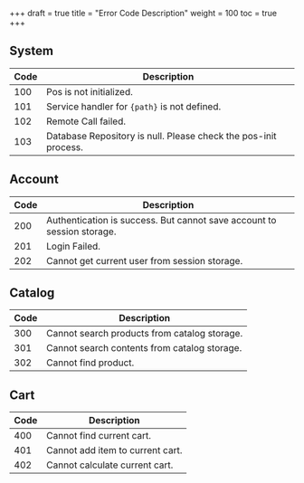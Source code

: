 +++
draft = true
title = "Error Code Description"
weight = 100
toc = true
+++

## System

|Code|Description|
|---|---|
|100|Pos is not initialized.|
|101|Service handler for `{path}` is not defined.|
|102|Remote Call failed.|
|103|Database Repository is null. Please check the pos-init process.|

## Account

|Code|Description|
|---|---|
|200|Authentication is success. But cannot save account to session storage.|
|201|Login Failed.|
|202|Cannot get current user from session storage.|

## Catalog

|Code|Description|
|---|---|
|300|Cannot search products from catalog storage.|
|301|Cannot search contents from catalog storage.|
|302|Cannot find product.|

## Cart

|Code|Description|
|---|---|
|400|Cannot find current cart.|
|401|Cannot add item to current cart.|
|402|Cannot calculate current cart.|

